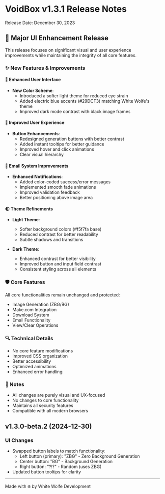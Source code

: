 # VoidBox v1.3.1 Release Notes
Release Date: December 30, 2023

## 🎨 Major UI Enhancement Release

This release focuses on significant visual and user experience improvements while maintaining the integrity of all core features.

### ✨ New Features & Improvements

#### 🎯 Enhanced User Interface
- **New Color Scheme**: 
  - Introduced a softer light theme for reduced eye strain
  - Added electric blue accents (#29DCF3) matching White Wolfe's theme
  - Improved dark mode contrast with black image frames

#### 🚀 Improved User Experience
- **Button Enhancements**:
  - Redesigned generation buttons with better contrast
  - Added instant tooltips for better guidance
  - Improved hover and click animations
  - Clear visual hierarchy

#### 📧 Email System Improvements
- **Enhanced Notifications**:
  - Added color-coded success/error messages
  - Implemented smooth fade animations
  - Improved validation feedback
  - Better positioning above image area

#### 🌓 Theme Refinements
- **Light Theme**:
  - Softer background colors (#f5f7fa base)
  - Reduced contrast for better readability
  - Subtle shadows and transitions
  
- **Dark Theme**:
  - Enhanced contrast for better visibility
  - Improved button and input field contrast
  - Consistent styling across all elements

### 🛡️ Core Features
All core functionalities remain unchanged and protected:
- Image Generation (ZBG/BG)
- Make.com Integration
- Download System
- Email Functionality
- View/Clear Operations

### 🔍 Technical Details
- No core feature modifications
- Improved CSS organization
- Better accessibility
- Optimized animations
- Enhanced error handling

### 📝 Notes
- All changes are purely visual and UX-focused
- No changes to core functionality
- Maintains all security features
- Compatible with all modern browsers

## v1.3.0-beta.2 (2024-12-30)

### UI Changes
- Swapped button labels to match functionality:
  - Left button (primary): "ZBG" - Zero Background Generation
  - Center button: "BG" - Background Generation
  - Right button: "?!?" - Random (uses ZBG)
- Updated button tooltips for clarity

---
Made with ❄️ by White Wolfe Development
